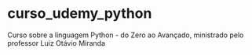 # curso_udemy_python
Curso sobre a linguagem Python - do Zero ao Avançado, ministrado pelo professor Luiz Otávio Miranda
